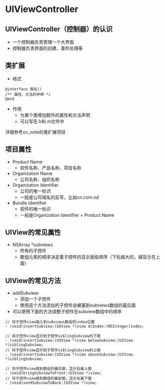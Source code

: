 # UIViewController


## UIViewController（控制器）的认识
- 一个控制器负责管理一个大界面
- 控制器负责界面的创建、事件处理等

## 类扩展
- 格式
```objc
@interface 类名()
/** 属性、方法的声明 */
@end
```
- 作用
    - 为某个类增加额外的属性和方法声明
    - 可以写在.h和.m文件中  
    
    
详细参考oc_note的类扩展项目

## 项目属性
- Product Name
    - 软件名称、产品名称、项目名称
- Organization Name
    - 公司名称、组织名称
- Organization Identifier
    - 公司的唯一标识
    - 一般是公司域名的反写，比如cn.com.nd
- Bundle Identifier
    - 软件的唯一标识
    - 一般是Organization Identifier + Product Name
## UIView的常见属性
- NSArray *subviews
    - 所有的子控件
    - 数组元素的顺序决定着子控件的显示层级顺序（下标越大的，越显示在上面）

## UIView的常见方法
- addSubview:
    - 添加一个子控件
    - 使用这个方法添加的子控件会被塞到subviews数组的最后面
- 可以使用下面的方法调整子控件在subview数组中的顺序

```objc
// 将子控件view插入到subviews数组的index位置
- (void)insertSubview:(UIView *)view atIndex:(NSInteger)index;

// 将子控件view显示到子控件siblingSubview的下面
- (void)insertSubview:(UIView *)view belowSubview:(UIView *)siblingSubview;
// 将子控件view显示到子控件siblingSubview的上面
- (void)insertSubview:(UIView *)view aboveSubview:(UIView *)siblingSubview;

// 将子控件view放到数组的最后面，显示在最上面
- (void)bringSubviewToFront:(UIView *)view;
// 将子控件view放到数组的最前面，显示在最下面
- (void)sendSubviewToBack:(UIView *)view;
```